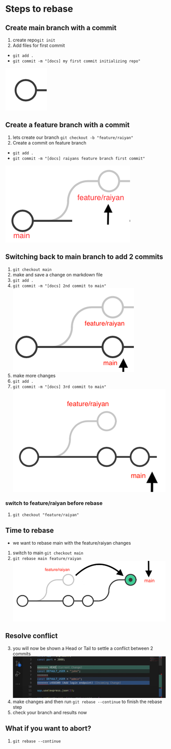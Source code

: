 # Steps to rebase

## Create main branch with a commit
1. create repo`git init`
2. Add files for first commit  
- `git add .` 
- `git commit -m "[docs] my first commit initializing repo"`

 ![first commit](ss1.png)

## Create a feature branch with a commit 

1. lets create our branch `git checkout -b "feature/raiyan"`
2. Create a commit on feature branch 
- `git add .`
- `git commit -m "[docs] raiyans feature branch first commit"`

 ![first commit](ss2.png)

## Switching back to main branch to add 2 commits
1. `git checkout main`
2. make and save a change on markdown file
3. `git add .`
4. `git commit -m "[docs] 2nd commit to main"`
 ![first commit](ss3.png)
5. make more changes
6. `git add .`
7. `git commit -m "[docs] 3rd commit to main"`
![first commit](ss4.png)


### switch to feature/raiyan before rebase
1. `git checkout "feature/raiyan"`


## Time to rebase
- we want to rebase main with the feature/raiyan changes
1. switch to main `git checkout main`
2. `git rebase main feature/raiyan`
![first commit](ss5.png)

## Resolve conflict
3. you will now be shown a Head or Tail to settle a conflict between 2 commits 
![first commit](ss6.png)
4. make changes and then run `git rebase --continue` to finish the rebase step
5. check your branch and results now

## What if you want to abort?
1. `git rebase --continue`